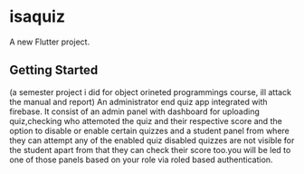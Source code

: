 # isaquiz

A new Flutter project.

## Getting Started
(a semester project i did for object orineted programmings course, ill attack the manual and report)
An administrator end quiz app integrated with firebase. It consist of an admin panel with dashboard for uploading quiz,checking who attemoted 
the quiz and their respective score and the option to disable or enable certain quizzes and a student panel from where they can attempt any of
the enabled quiz disabled quizzes are not visible for the student apart from that they can check their score too.you will be led to one of those 
panels based  on your role via roled based authentication.
